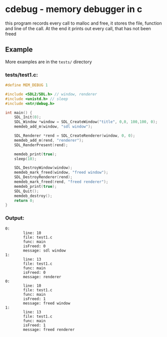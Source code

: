 # cdebug - memory debugger in c

this program records every call to malloc and free, it stores the file, function and line of the call. At the end it prints out every call, 
that has not been freed

## Example

More examples are in the `tests/` directory

### tests/test1.c:
```c
#define MEM_DEBUG 1

#include <SDL2/SDL.h> // window, renderer
#include <unistd.h> // sleep
#include <ntr/debug.h>

int main() {
	SDL_Init(0);
	SDL_Window *window = SDL_CreateWindow("title", 0,0, 100,100, 0);
	memdeb_add_m(window, "sdl window");

	SDL_Renderer *rend = SDL_CreateRenderer(window, 0, 0);
	memdeb_add_m(rend, "renderer");
	SDL_RenderPresent(rend);

	memdeb_print(true);
	sleep(10);

	SDL_DestroyWindow(window);
	memdeb_mark_freed(window, "freed window");
	SDL_DestroyRenderer(rend);
	memdeb_mark_freed(rend, "freed renderer");
	memdeb_print(true);
	SDL_Quit();
	memdeb_destroy();
	return 0;
}
```
### Output:
```
0: 
        line: 10
        file: test1.c
        func: main
        isFreed: 0
        message: sdl window
1: 
        line: 13
        file: test1.c
        func: main
        isFreed: 0
        message: renderer
0: 
        line: 10
        file: test1.c
        func: main
        isFreed: 1
        message: freed window
1: 
        line: 13
        file: test1.c
        func: main
        isFreed: 1
        message: freed renderer
```
